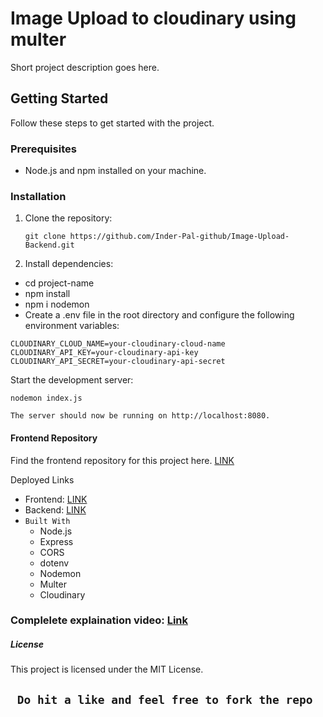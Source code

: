 
# Image Upload to cloudinary using multer

Short project description goes here.

## Getting Started

Follow these steps to get started with the project.

### Prerequisites

- Node.js and npm installed on your machine.

### Installation

1. Clone the repository:

   ```git clone https://github.com/Inder-Pal-github/Image-Upload-Backend.git```
2. Install dependencies:

  - cd project-name
  - npm install
  - npm i nodemon
  - Create a .env file in the root directory and configure the following environment variables:


```
CLOUDINARY_CLOUD_NAME=your-cloudinary-cloud-name
CLOUDINARY_API_KEY=your-cloudinary-api-key
CLOUDINARY_API_SECRET=your-cloudinary-api-secret
```
Start the development server:

`nodemon index.js`

`The server should now be running on http://localhost:8080.`

#### Frontend Repository
Find the frontend repository for this project here. [LINK](https://github.com/Inder-Pal-github/Image-Upload-Frontend)

Deployed Links

- Frontend: [LINK](https://xlwjgp-3000.csb.app/)
- Backend: [LINK](https://cerulean-ant-slip.cyclic.app/)
- `Built With`
  - Node.js
  - Express
  - CORS
  - dotenv
  - Nodemon
  - Multer
  - Cloudinary
### Complelete explaination video: [Link](https://drive.google.com/file/d/1kVgVapw9mbybVIG5_NX89_F1jyBtKaSK/view?usp=sharing)
##### License
This project is licensed under the MIT License.


## `` Do hit a like and feel free to fork the repo``

